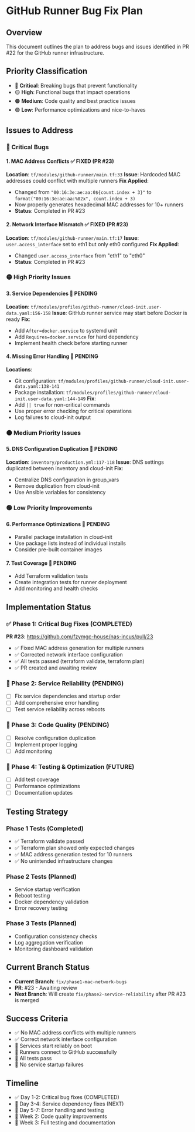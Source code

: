 # GitHub Runner Bug Fix Plan

## Overview
This document outlines the plan to address bugs and issues identified in PR #22 for the GitHub runner infrastructure.

## Priority Classification
- 🔴 **Critical**: Breaking bugs that prevent functionality
- 🟡 **High**: Functional bugs that impact operations
- 🟠 **Medium**: Code quality and best practice issues
- 🟢 **Low**: Performance optimizations and nice-to-haves

## Issues to Address

### 🔴 Critical Bugs

#### 1. MAC Address Conflicts ✅ FIXED (PR #23)
**Location**: `tf/modules/github-runner/main.tf:33`
**Issue**: Hardcoded MAC addresses could conflict with multiple runners
**Fix Applied**: 
- Changed from `"00:16:3e:ae:aa:0${count.index + 3}"` to `format("00:16:3e:ae:aa:%02x", count.index + 3)`
- Now properly generates hexadecimal MAC addresses for 10+ runners
- **Status**: Completed in PR #23

#### 2. Network Interface Mismatch ✅ FIXED (PR #23)
**Location**: `tf/modules/github-runner/main.tf:17`
**Issue**: `user.access_interface` set to eth1 but only eth0 configured
**Fix Applied**:
- Changed `user.access_interface` from "eth1" to "eth0"
- **Status**: Completed in PR #23

### 🟡 High Priority Issues

#### 3. Service Dependencies 🔄 PENDING
**Location**: `tf/modules/profiles/github-runner/cloud-init.user-data.yaml:156-158`
**Issue**: GitHub runner service may start before Docker is ready
**Fix**:
- Add `After=docker.service` to systemd unit
- Add `Requires=docker.service` for hard dependency
- Implement health check before starting runner

#### 4. Missing Error Handling 🔄 PENDING
**Locations**: 
- Git configuration: `tf/modules/profiles/github-runner/cloud-init.user-data.yaml:138-141`
- Package installation: `tf/modules/profiles/github-runner/cloud-init.user-data.yaml:144-149`
**Fix**:
- Add `|| true` for non-critical commands
- Use proper error checking for critical operations
- Log failures to cloud-init output

### 🟠 Medium Priority Issues

#### 5. DNS Configuration Duplication 🔄 PENDING
**Location**: `inventory/production.yml:117-118`
**Issue**: DNS settings duplicated between inventory and cloud-init
**Fix**:
- Centralize DNS configuration in group_vars
- Remove duplication from cloud-init
- Use Ansible variables for consistency

### 🟢 Low Priority Improvements

#### 6. Performance Optimizations 🔄 PENDING
- Parallel package installation in cloud-init
- Use package lists instead of individual installs
- Consider pre-built container images

#### 7. Test Coverage 🔄 PENDING
- Add Terraform validation tests
- Create integration tests for runner deployment
- Add monitoring and health checks

## Implementation Status

### ✅ Phase 1: Critical Bug Fixes (COMPLETED)
**PR #23**: https://github.com/fzymgc-house/nas-incus/pull/23
- ✅ Fixed MAC address generation for multiple runners
- ✅ Corrected network interface configuration
- ✅ All tests passed (terraform validate, terraform plan)
- ✅ PR created and awaiting review

### 🔄 Phase 2: Service Reliability (PENDING)
- [ ] Fix service dependencies and startup order
- [ ] Add comprehensive error handling
- [ ] Test service reliability across reboots

### 🔄 Phase 3: Code Quality (PENDING)
- [ ] Resolve configuration duplication
- [ ] Implement proper logging
- [ ] Add monitoring

### 🔄 Phase 4: Testing & Optimization (FUTURE)
- [ ] Add test coverage
- [ ] Performance optimizations
- [ ] Documentation updates

## Testing Strategy

### Phase 1 Tests (Completed)
- ✅ Terraform validate passed
- ✅ Terraform plan showed only expected changes
- ✅ MAC address generation tested for 10 runners
- ✅ No unintended infrastructure changes

### Phase 2 Tests (Planned)
- Service startup verification
- Reboot testing
- Docker dependency validation
- Error recovery testing

### Phase 3 Tests (Planned)
- Configuration consistency checks
- Log aggregation verification
- Monitoring dashboard validation

## Current Branch Status
- **Current Branch**: `fix/phase1-mac-network-bugs`
- **PR**: #23 - Awaiting review
- **Next Branch**: Will create `fix/phase2-service-reliability` after PR #23 is merged

## Success Criteria
- ✅ No MAC address conflicts with multiple runners
- ✅ Correct network interface configuration
- 🔄 Services start reliably on boot
- 🔄 Runners connect to GitHub successfully
- 🔄 All tests pass
- 🔄 No service startup failures

## Timeline
- ✅ Day 1-2: Critical bug fixes (COMPLETED)
- 🔄 Day 3-4: Service dependency fixes (NEXT)
- 🔄 Day 5-7: Error handling and testing
- 🔄 Week 2: Code quality improvements
- 🔄 Week 3: Full testing and documentation